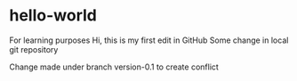 # hello-world
For learning purposes
Hi,
  this is my first edit in GitHub
Some change in local git repository

Change made under branch version-0.1 to create conflict
